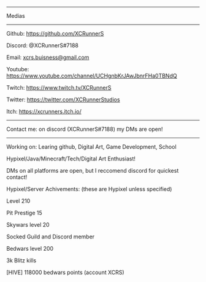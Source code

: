 ----------------------------------------------------------------------

Medias

----------------------------------------------------------------------

Github: https://github.com/XCRunnerS

Discord: @XCRunnerS#7188

Email: xcrs.buisness@gmail.com

Youtube: https://www.youtube.com/channel/UCHgnbKrJAwJbnrFHa0TBNdQ

Twitch: https://www.twitch.tv/XCRunnerS

Twitter: https://twitter.com/XCRunnerStudios

Itch: https://xcrunners.itch.io/

---------------------------------------------------------------------

Contact me: on discord (XCRunnerS#7188) my DMs are open!

---------------------------------------------------------------------

Working on: Learing github, Digital Art, Game Development, School

Hypixel/Java/Minecraft/Tech/Digital Art Enthusiast!

DMs on all platforms are open, but I reccomend discord for quickest contact!



Hypixel/Server Achivements: (these are Hypixel unless specified)

Level 210

Pit Prestige 15

Skywars level 20

Socked Guild and Discord member

Bedwars level 200

3k Blitz kills

[HIVE] 118000 bedwars points (account XCRS)
<!--
**XCRunnerS/XCRunnerS** is a ✨ _special_ ✨ repository because its `README.md` (this file) appears on your GitHub profile.

Here are some ideas to get you started:
- 🔭 I’m currently working on ...
- 🌱 I’m currently learning ...
- 👯 I’m looking to collaborate on ...
- 🤔 I’m looking for help with ...
- 💬 Ask me about ...
- 📫 How to reach me: ...
- 😄 Pronouns: ...
- ⚡ Fun fact: ...
-->
